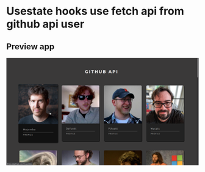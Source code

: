 # Usestate hooks use fetch api from github api user

## Preview app
![useEffect project](/image/useEffect_project.png "This is a sample image.")



